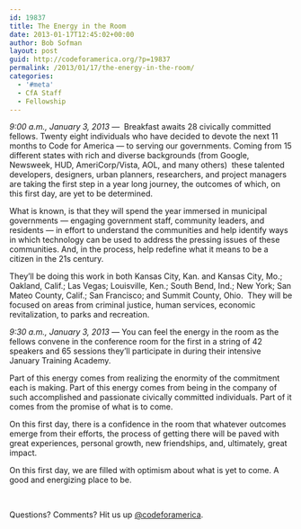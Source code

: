 ```yaml
---
id: 19837
title: The Energy in the Room
date: 2013-01-17T12:45:02+00:00
author: Bob Sofman
layout: post
guid: http://codeforamerica.org/?p=19837
permalink: /2013/01/17/the-energy-in-the-room/
categories:
  - '#meta'
  - CfA Staff
  - Fellowship
---
```

_9:00 a.m., January 3, 2013_ &#8212;  Breakfast awaits 28 civically committed fellows. Twenty eight individuals who have decided to devote the next 11 months to Code for America &#8212; to serving our governments. Coming from 15 different states with rich and diverse backgrounds (from Google, Newsweek, HUD, AmeriCorp/Vista, AOL, and many others)  these talented developers, designers, urban planners, researchers, and project managers are taking the first step in a year long journey, the outcomes of which, on this first day, are yet to be determined.

What is known, is that they will spend the year immersed in municipal governments &#8212; engaging government staff, community leaders, and residents &#8212; in effort to understand the communities and help identify ways in which technology can be used to address the pressing issues of these communities. And, in the process, help redefine what it means to be a citizen in the 21s century. 

They&#8217;ll be doing this work in both Kansas City, Kan. and Kansas City, Mo.; Oakland, Calif.; Las Vegas; Louisville, Ken.; South Bend, Ind.; New York; San Mateo County, Calif.; San Francisco; and Summit County, Ohio.  They will be focused on areas from criminal justice, human services, economic revitalization, to parks and recreation.

_9:30 a.m., January 3, 2013_ &#8212; You can feel the energy in the room as the fellows convene in the conference room for the first in a string of 42 speakers and 65 sessions they&#8217;ll participate in during their intensive January Training Academy.

Part of this energy comes from realizing the enormity of the commitment each is making. Part of this energy comes from being in the company of such accomplished and passionate civically committed individuals. Part of it comes from the promise of what is to come.

On this first day, there is a confidence in the room that whatever outcomes emerge from their efforts, the process of getting there will be paved with great experiences, personal growth, new friendships, and, ultimately, great impact.

On this first day, we are filled with optimism about what is yet to come. A good and energizing place to be.

&nbsp;

Questions? Comments? Hit us up <a href="http://twitter.com/codeforamerica" target="_blank">@codeforamerica</a>.